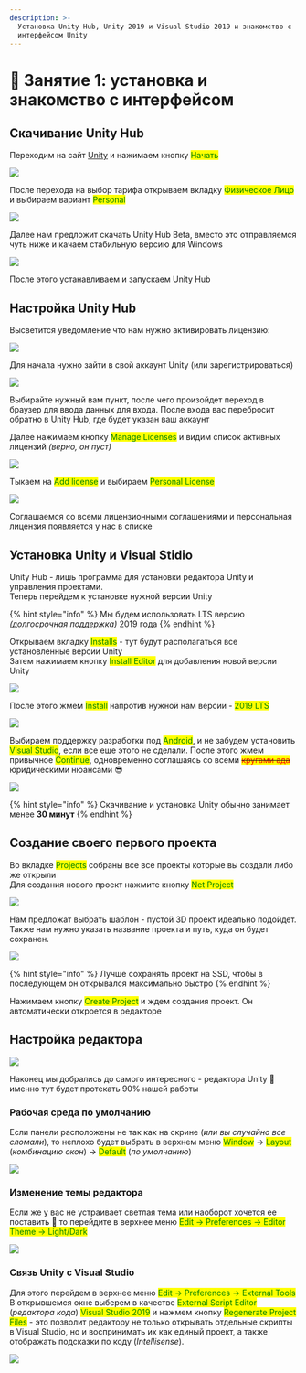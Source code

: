 ```yaml
---
description: >-
  Установка Unity Hub, Unity 2019 и Visual Studio 2019 и знакомство с
  интерфейсом Unity
---
```


# 🎯 Занятие 1: установка и знакомство с интерфейсом

## Скачивание Unity Hub

Переходим на сайт [Unity](https://unity.com/ru) и нажимаем кнопку <mark style="color:green;">Начать</mark>

![](<.gitbook/assets/image (33) (1).png>)

После перехода на выбор тарифа открываем вкладку <mark style="color:green;">Физическое Лицо</mark> и выбираем вариант <mark style="color:green;">Personal</mark>

![](<.gitbook/assets/image (19).png>)

Далее нам предложит скачать Unity Hub Beta, вместо это отправляемся чуть ниже и качаем стабильную версию для Windows

![](<.gitbook/assets/image (27).png>)

После этого устанавливаем и запускаем Unity Hub

## Настройка Unity Hub

Высветится уведомление что нам нужно активировать лицензию:

![](<.gitbook/assets/image (8).png>)

Для начала нужно зайти в свой аккаунт Unity (или зарегистрироваться)

![](<.gitbook/assets/image (10).png>)

Выбирайте нужный вам пункт, после чего произойдет переход в браузер для ввода данных для входа. После входа вас перебросит обратно в Unity Hub, где будет указан ваш аккаунт

Далее нажимаем кнопку <mark style="color:green;">Manage Licenses</mark> и видим список активных лицензий _(верно, он пуст)_

![](<.gitbook/assets/image (29).png>)

Тыкаем на <mark style="color:green;">Add license</mark> и выбираем <mark style="color:green;">Personal License</mark>

![](<.gitbook/assets/image (14).png>)

Соглашаемся со всеми лицензионными соглашениями и персональная лицензия появляется у нас в списке

## Установка Unity и Visual Stidio

Unity Hub - лишь программа для установки редактора Unity и управления проектами.\
Теперь перейдем к установке нужной версии Unity

{% hint style="info" %}
Мы будем использовать LTS версию _(долгосрочная поддержка)_ 2019 года
{% endhint %}

Открываем вкладку <mark style="color:green;">Installs</mark> - тут будут располагаться все установленные версии Unity\
Затем нажимаем кнопку <mark style="color:green;">Install Editor</mark> для добавления новой версии Unity

![](<.gitbook/assets/image (25).png>)

После этого жмем <mark style="color:green;">Install</mark> напротив нужной нам версии - <mark style="color:green;">2019 LTS</mark>

![](<.gitbook/assets/image (7).png>)

Выбираем поддержку разработки под <mark style="color:green;">Android</mark>, и не забудем установить <mark style="color:green;">Visual Studio</mark>, если все еще этого не сделали. После этого жмем привычное <mark style="color:green;">Continue</mark>, одновременно соглашаясь со всеми ~~<mark style="color:red;">кругами ада</mark>~~ юридическими нюансами :sunglasses:

![](<.gitbook/assets/image (39).png>)

{% hint style="info" %}
Скачивание и установка Unity обычно занимает менее **30 минут**
{% endhint %}

## Создание своего первого проекта

Во вкладке <mark style="color:green;">Projects</mark> собраны все все проекты которые вы создали либо же открыли\
Для создания нового проект нажмите кнопку <mark style="color:green;">Net Project</mark>

![](<.gitbook/assets/image (28).png>)

Нам предложат выбрать шаблон - пустой 3D проект идеально подойдет.\
Также нам нужно указать название проекта и путь, куда он будет сохранен.

![](<.gitbook/assets/image (21).png>)

{% hint style="info" %}
Лучше сохранять проект на SSD, чтобы в последующем он открывался максимально быстро
{% endhint %}

Нажимаем кнопку <mark style="color:green;">Create Project</mark> и ждем создания проект. Он автоматически откроется в редакторе

## Настройка редактора

![](<.gitbook/assets/image (40).png>)

Наконец мы добрались до самого интересного - редактора Unity :tada: именно тут будет протекать 90% нашей работы

### Рабочая среда по умолчанию

Если панели расположены не так как на скрине (_или вы случайно все сломали_), то неплохо будет выбрать в верхнем меню <mark style="color:green;">Window</mark> -> <mark style="color:green;">Layout</mark> (_комбинацию окон_) -> <mark style="color:green;">Default</mark> (_по умолчанию_)

![](<.gitbook/assets/image (42).png>)

### Изменение темы редактора

Если же у вас не устраивает светлая тема или наоборот хочется ее поставить :grimacing: то перейдите в верхнее меню <mark style="color:green;">Edit -> Preferences -> Editor Theme -> Light/Dark</mark>

![](<.gitbook/assets/image (1).png>)

### Связь Unity c Visual Studio

Для этого перейдем в верхнее меню <mark style="color:green;">Edit -> Preferences -> External Tools</mark>\
В открывшемся окне выберем в качестве <mark style="color:green;">External Script Editor</mark> (_редактора кода_) <mark style="color:green;">Visual Studio 2019</mark> и нажмем кнопку <mark style="color:green;">Regenerate Project Files</mark> - это позволит редактору не только открывать отдельные скрипты в Visual Studio, но и воспринимать их как единый проект, а также отображать подсказки по коду (_Intellisense_).

![](<.gitbook/assets/image (37).png>)
